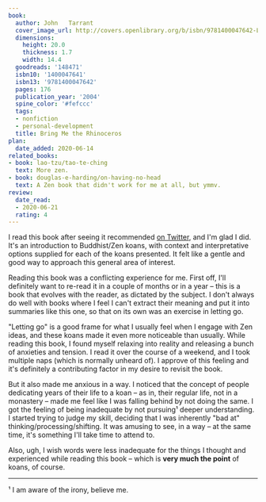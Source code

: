 ```yaml
---
book:
  author: John   Tarrant
  cover_image_url: http://covers.openlibrary.org/b/isbn/9781400047642-L.jpg
  dimensions:
    height: 20.0
    thickness: 1.7
    width: 14.4
  goodreads: '148471'
  isbn10: '1400047641'
  isbn13: '9781400047642'
  pages: 176
  publication_year: '2004'
  spine_color: '#fefccc'
  tags:
  - nonfiction
  - personal-development
  title: Bring Me the Rhinoceros
plan:
  date_added: 2020-06-14
related_books:
- book: lao-tzu/tao-te-ching
  text: More zen.
- book: douglas-e-harding/on-having-no-head
  text: A Zen book that didn't work for me at all, but ymmv.
review:
  date_read:
  - 2020-06-21
  rating: 4
---
```


I read this book after seeing it recommended [on Twitter](https://twitter.com/joXn/status/1270370570861854720), and I'm
glad I did. It's an introduction to Buddhist/Zen koans, with context and interpretative options supplied for each of the
koans presented. It felt like a gentle and good way to approach this general area of interest.

Reading this book was a conflicting experience for me. First off, I'll definitely want to re-read it in a couple of
months or in a year – this is a book that evolves with the reader, as dictated by the subject. I don't always do well
with books where I feel I can't extract their meaning and put it into summaries like this one, so that on its own was an
exercise in letting go.

"Letting go" is a good frame for what I usually feel when I engage with Zen ideas, and these koans made it even more
noticeable than usually. While reading this book, I found myself relaxing into reality and releasing a bunch of
anxieties and tension. I read it over the course of a weekend, and I took multiple naps (which is normally unheard of).
I approve of this feeling and it's definitely a contributing factor in my desire to revisit the book.

But it also made me anxious in a way. I noticed that the concept of people dedicating years of their life to a koan – as
in, their regular life, not in a monastery – made me feel like I was falling behind by not doing the same. I got the
feeling of being inadequate by not pursuing¹ deeper understanding. I started trying to judge my skill, deciding that I
was inherently "bad at" thinking/processing/shifting. It was amusing to see, in a way – at the same time,
it's something I'll take time to attend to.

Also, ugh, I wish words were less inadequate for the things I thought and experienced while reading this book – which is
**very much the point** of koans, of course.

-------

¹ I am aware of the irony, believe me.
